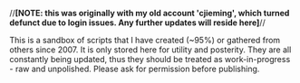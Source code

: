 //**[NOTE: this was originally with my old account 'cjieming', which turned defunct due to login issues. Any further updates will reside here]**// 

This is a sandbox of scripts that I have created (~95%) or gathered from others since 2007. It is only stored here for utility and posterity. They are all constantly being updated, thus they should be treated as work-in-progress - raw and unpolished. Please ask for permission before publishing.
